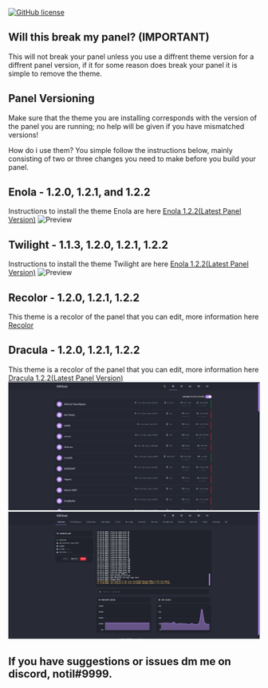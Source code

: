 [![GitHub license](https://img.shields.io/github/license/Naereen/StrapDown.js.svg)](https://github.com/Conjuringil/Pterodactyl-Theme-Library/blob/main/LICENSE)

## Will this break my panel? (IMPORTANT)
This will not break your panel unless you use a diffrent theme version for a diffrent panel version, if it for some reason does break your panel it is simple to remove the theme.

## Panel Versioning
Make sure that the theme you are installing corresponds with the version of the panel you are running; no help will be given if you have mismatched versions!

How do i use them?
You simple follow the instructions below, mainly consisting of two or three changes you need to make before you build your panel.


## Enola - 1.2.0, 1.2.1, and 1.2.2
Instructions to install the theme Enola are here
[Enola 1.2.2(Latest Panel Version)](https://github.com/Conjuringil/Pterodactyl-Theme-Library/wiki/latest-Enola)
![Preview](./preview/enola.png)


## Twilight - 1.1.3, 1.2.0, 1.2.1, 1.2.2
Instructions to install the theme Twilight are here
[Enola 1.2.2(Latest Panel Version)](https://github.com/Conjuringil/Pterodactyl-Theme-Library/wiki/latest-Twilight)
![Preview](./preview/twilight.png)

## Recolor - 1.2.0, 1.2.1, 1.2.2
This theme is a recolor of the panel that you can edit, more information here
[Recolor](https://github.com/Conjuringil/Pterodactyl-Theme-Library/wiki/Recolor)

## Dracula - 1.2.0, 1.2.1, 1.2.2
This theme is a recolor of the panel that you can edit, more information here
[Dracula 1.2.2(Latest Panel Version)](https://github.com/Conjuringil/Pterodactyl-Theme-Library/wiki/latest-Dracula)
![Preview](./preview/Dracula.png)
![Preview](./preview/Dracula2.png)
## If you have suggestions or issues dm me on discord, notil#9999.
